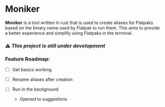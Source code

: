 # Moniker

**Moniker** is a tool written in rust that is used to create aliases for Flatpaks based on the binary name used by 
Flatpak to run them. This aims to provide a better experience and simplify using Flatpaks in the terminal.

### ⚠️ *This project is still under development*

### Feature Roadmap:
-[ ] Get basics working
-[ ] Rename aliases after creation
-[ ] Run in the background

  - Opened to suggestions